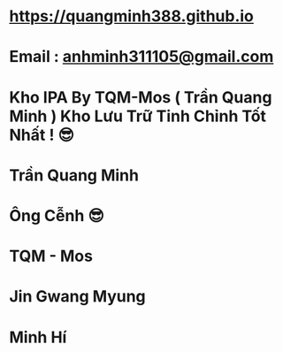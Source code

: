 # https://quangminh388.github.io

# Email : anhminh311105@gmail.com

# Kho IPA By TQM-Mos ( Trần Quang Minh ) Kho Lưu Trữ Tinh Chỉnh Tốt Nhất ! 😎

# Trần Quang Minh

# Ông Cễnh 😎

# TQM - Mos

# Jin Gwang Myung

# Minh Hí
